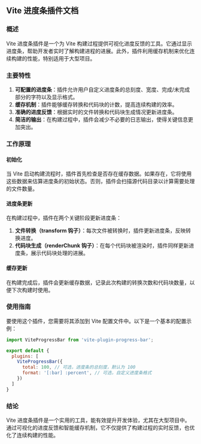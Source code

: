 ## Vite 进度条插件文档

### 概述

Vite 进度条插件是一个为 Vite 构建过程提供可视化进度反馈的工具。它通过显示进度条，帮助开发者实时了解构建进程的进展。此外，插件利用缓存机制来优化连续构建的性能，特别适用于大型项目。

### 主要特性

1. **可配置的进度条**：插件允许用户自定义进度条的总刻度、宽度、完成/未完成部分的字符以及显示格式。
2. **缓存机制**：插件能够缓存转换和代码块的计数，提高连续构建的效率。
3. **准确的进度反馈**：根据实时的文件转换和代码块生成情况更新进度条。
4. **简洁的输出**：在构建过程中，插件会减少不必要的日志输出，使得关键信息更加突出。

### 工作原理

#### 初始化

当 Vite 启动构建流程时，插件首先检查是否存在缓存数据。如果存在，它将使用这些数据来估算进度条的初始状态。否则，插件会扫描源代码目录以计算需要处理的文件数量。

#### 进度条更新

在构建过程中，插件在两个关键阶段更新进度条：

1. **文件转换（transform 钩子）**：每次文件被转换时，插件更新进度条，反映转换进度。
2. **代码块生成（renderChunk 钩子）**：在每个代码块被渲染时，插件同样更新进度条，展示代码块处理的进展。

#### 缓存更新

在构建完成后，插件会更新缓存数据，记录此次构建的转换次数和代码块数量，以便下次构建时使用。

### 使用指南

要使用这个插件，您需要将其添加到 Vite 配置文件中。以下是一个基本的配置示例：

```javascript
import ViteProgressBar from 'vite-plugin-progress-bar';

export default {
  plugins: [
    ViteProgressBar({
      total: 100, // 可选，进度条的总刻度，默认为 100
      format: '[:bar] :percent', // 可选，自定义进度条格式
    })
  ]
}
```

### 结论

Vite 进度条插件是一个实用的工具，能有效提升开发体验，尤其在大型项目中。通过可视化的进度反馈和智能缓存机制，它不仅提供了构建过程的实时反馈，也优化了连续构建的性能。
